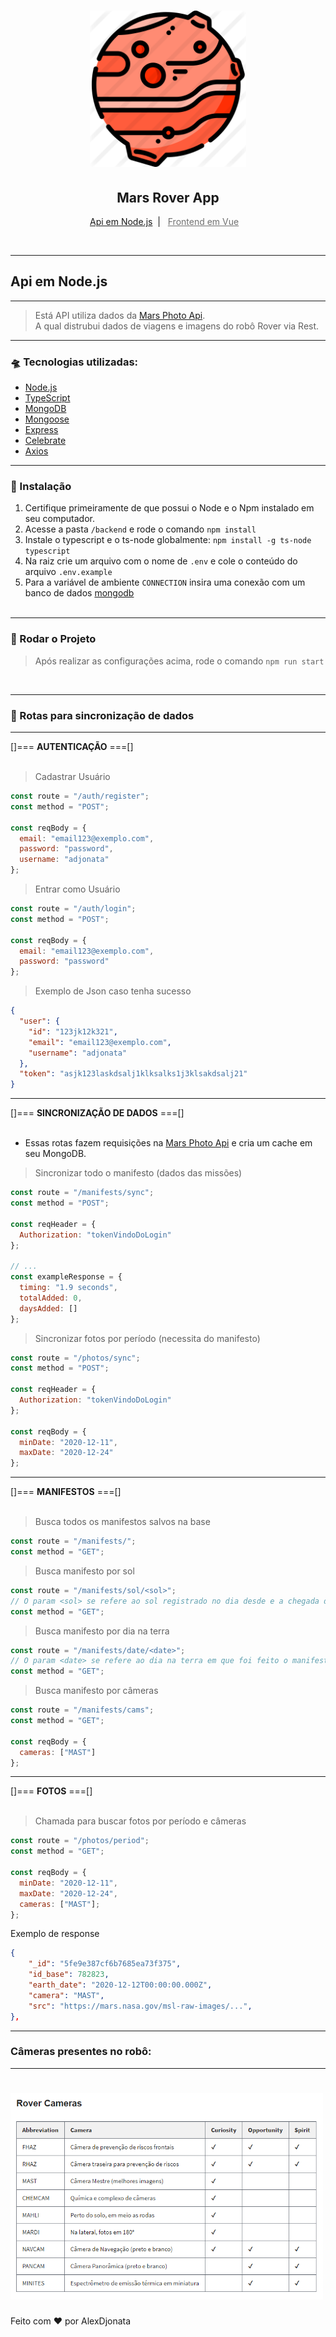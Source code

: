 <h1 align="center">
    <img alt="Anota Tudo" title="Anota Tudo!" src=".github/icon.png" width="250px" />
</h1>

<h2 align="center">
  Mars Rover App
</h2>

<p align="center">
  <a href="#api-em-node.js">Api em Node.js</a>&nbsp;&nbsp;|&nbsp;&nbsp;
  <a href="#frontend" style="color: #707070;">Frontend em Vue</a>&nbsp;&nbsp;&nbsp;
</p>

<br>

---

## Api em Node.js

---

> Está API utiliza dados da [Mars Photo Api](https://github.com/chrisccerami/mars-photo-api).<br> A qual distrubui dados de viagens e imagens do robô Rover via Rest.

---

### 🛸 Tecnologias utilizadas:

- [Node.js](https://nodejs.org/en/)
- [TypeScript](https://www.typescriptlang.org/)
- [MongoDB](https://www.mongodb.com/2)
- [Mongoose](https://mongoosejs.com/)
- [Express](https://expressjs.com/pt-br/)
- [Celebrate](https://www.npmjs.com/package/celebrate)
- [Axios](https://github.com/axios/axios)

---

### 🔧 Instalação

1. Certifique primeiramente de que possui o Node e o Npm instalado em seu computador.
2. Acesse a pasta `/backend` e rode o comando `npm install`
3. Instale o typescript e o ts-node globalmente: `npm install -g ts-node typescript`
4. Na raiz crie um arquivo com o nome de `.env` e cole o conteúdo do arquivo `.env.example`
5. Para a variável de ambiente `CONNECTION` insira uma conexão com um banco de dados [mongodb](https://www.mongodb.com/2)
   <br><br>

---

### 🔌 Rodar o Projeto

> Após realizar as configurações acima, rode o comando `npm run start`

<br>

---

### 🌌 Rotas para sincronização de dados

---

[]=== **AUTENTICAÇÃO** ===[]
<br>
<br>

> Cadastrar Usuário

```javascript
const route = "/auth/register";
const method = "POST";

const reqBody = {
  email: "email123@exemplo.com",
  password: "password",
  username: "adjonata"
};
```

> Entrar como Usuário

```javascript
const route = "/auth/login";
const method = "POST";

const reqBody = {
  email: "email123@exemplo.com",
  password: "password"
};
```

> Exemplo de Json caso tenha sucesso

```json
{
  "user": {
    "id": "123jk12k321",
    "email": "email123@exemplo.com",
    "username": "adjonata"
  },
  "token": "asjk123laskdsalj1klksalks1j3klsakdsalj21"
}
```

---

[]=== **SINCRONIZAÇÃO DE DADOS** ===[]
<br>
<br>

- Essas rotas fazem requisições na [Mars Photo Api](https://github.com/chrisccerami/mars-photo-api) e cria um cache em seu MongoDB.

> Sincronizar todo o manifesto (dados das missões)

```javascript
const route = "/manifests/sync";
const method = "POST";

const reqHeader = {
  Authorization: "tokenVindoDoLogin"
};

// ...
const exampleResponse = {
  timing: "1.9 seconds",
  totalAdded: 0,
  daysAdded: []
};
```

> Sincronizar fotos por período (necessita do manifesto)

```javascript
const route = "/photos/sync";
const method = "POST";

const reqHeader = {
  Authorization: "tokenVindoDoLogin"
};

const reqBody = {
  minDate: "2020-12-11",
  maxDate: "2020-12-24"
};
```

---

[]=== **MANIFESTOS** ===[]
<br>
<br>

> Busca todos os manifestos salvos na base

```javascript
const route = "/manifests/";
const method = "GET";
```

> Busca manifesto por sol

```javascript
const route = "/manifests/sol/<sol>";
// O param <sol> se refere ao sol registrado no dia desde e a chegada do robô em marte
const method = "GET";
```

> Busca manifesto por dia na terra

```javascript
const route = "/manifests/date/<date>";
// O param <date> se refere ao dia na terra em que foi feito o manifesto
const method = "GET";
```

> Busca manifesto por câmeras

```javascript
const route = "/manifests/cams";
const method = "GET";

const reqBody = {
  cameras: ["MAST"]
};
```

---

[]=== **FOTOS** ===[]
<br>
<br>

> Chamada para buscar fotos por período e câmeras

```javascript
const route = "/photos/period";
const method = "GET";

const reqBody = {
  minDate: "2020-12-11",
  maxDate: "2020-12-24",
  cameras: ["MAST"];
};
```

Exemplo de response

```json
{
    "_id": "5fe9e387cf6b7685ea73f375",
    "id_base": 782823,
    "earth_date": "2020-12-12T00:00:00.000Z",
    "camera": "MAST",
    "src": "https://mars.nasa.gov/msl-raw-images/...",
},
```

---

### **Câmeras presentes no robô**:

---

<h1>
    <img alt="Anota Tudo" title="Anota Tudo!" src=".github/cameras.png" width="500px" />
</h1>

Feito com ♥ por AlexDjonata
